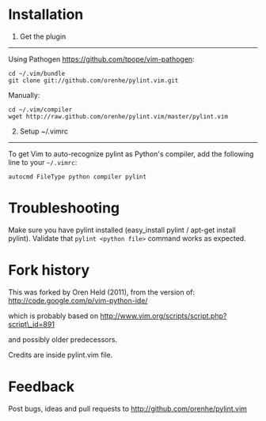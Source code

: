 Installation
============
1. Get the plugin
-----------------
Using Pathogen https://github.com/tpope/vim-pathogen:

    cd ~/.vim/bundle
    git clone git://github.com/orenhe/pylint.vim.git

Manually:

    cd ~/.vim/compiler
    wget http://raw.github.com/orenhe/pylint.vim/master/pylint.vim

2. Setup ~/.vimrc
-----------------
To get Vim to auto-recognize pylint as Python's compiler, add the following line to your `~/.vimrc`:

    autocmd FileType python compiler pylint


Troubleshooting
===============
Make sure you have pylint installed (easy\_install pylint / apt-get install pylint).
Validate that `pylint <python file>` command works as expected.



Fork history
============
This was forked by Oren Held (2011), from the version of:
http://code.google.com/p/vim-python-ide/

which is probably based on
http://www.vim.org/scripts/script.php?script\_id=891

and possibly older predecessors.

Credits are inside pylint.vim file.


Feedback
========
Post bugs, ideas and pull requests to http://github.com/orenhe/pylint.vim
